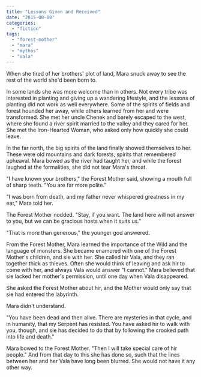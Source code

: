 ```yaml
---
title: "Lessons Given and Received"
date: "2015-08-08"
categories: 
  - "fiction"
tags: 
  - "forest-mother"
  - "mara"
  - "mythos"
  - "vala"
---
```


When she tired of her brothers' plot of land, Mara snuck away to see the rest of the world she'd been born to.

In some lands she was more welcome than in others. Not every tribe was interested in planting and giving up a wandering lifestyle, and the lessons of planting did not work as well everywhere. Some of the spirits of fields and forest hounded her away, while others learned from her and were transformed. She met her uncle Chenek and barely escaped to the west, where she found a river spirit married to the valley and they cared for her. She met the Iron-Hearted Woman, who asked only how quickly she could leave.

In the far north, the big spirits of the land finally showed themselves to her. These were old mountains and dark forests, spirits that remembered upheaval. Mara bowed as the river had taught her, and while the forest laughed at the formalities, she did not tear Mara's throat.

"I have known your brothers," the Forest Mother said, showing a mouth full of sharp teeth. "You are far more polite."

"I was born from death, and my father never whispered greatness in my ear," Mara told her.

The Forest Mother nodded. "Stay, if you want. The land here will not answer to you, but we can be gracious hosts when it suits us."

"That is more than generous," the younger god answered.

From the Forest Mother, Mara learned the importance of the Wild and the language of monsters. She became enamored with one of the Forest Mother's children, and sie with her. She called hir Vala, and they ran together thick as thieves. Often she would think of leaving and ask hir to come with her, and always Vala would answer "I cannot." Mara believed that sie lacked her mother's permission, until one day when Vala disappeared.

She asked the Forest Mother about hir, and the Mother would only say that sie had entered the labyrinth.

Mara didn't understand.

"You have been dead and then alive. There are mysteries in that cycle, and in humanity, that my Serpent has resisted. You have asked hir to walk with you, though, and sie has decided to do that by following the crooked path into life and death."

Mara bowed to the Forest Mother. "Then I will take special care of hir people." And from that day to this she has done so, such that the lines between her and her Vala have long been blurred. She would not have it any other way.

